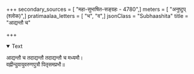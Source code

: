 +++
secondary_sources = [ "महा-सुभाषित-सङ्ग्रहः - 4780",]
meters = [ "अनुष्टुप् (श्लोक)",]
pratimaalaa_letters = [ "भ", "व",]
jsonClass = "Subhaashita"
title = "आद्यन्तौ च"

+++

<details open><summary>Text</summary>

आद्यन्तौ च तदाद्यन्तौ तदाद्यन्तौ च मध्यमौ।  
वह्नीन्दुवायुवरुणपुत्रौ पितृसमप्रभौ॥
</details>
